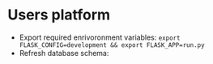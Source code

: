 # Users platform

- Export required enrivoronment variables: <code>export FLASK_CONFIG=development && export FLASK_APP=run.py</code>
- Refresh database schema:
